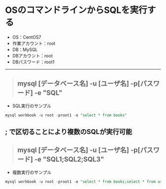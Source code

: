 # OSのコマンドラインからSQLを実行する

* OS：CentOS7
* 作業アカウント：root
* DB：MySQL
* DBアカウント：root
* DBパスワード：root1

***

>## mysql [データベース名] -u [ユーザ名] -p[パスワード] -e "SQL"

* SQL実行のサンプル

```sql
mysql workbook -u root -proot1 -e "select * from books"
```

## __;__ で区切ることにより複数のSQLが実行可能

>## mysql [データベース名] -u [ユーザ名] -p[パスワード] -e "SQL1;SQL2;SQL3"

* 複数実行のサンプル

```sql
mysql workbook -u root -proot1 -e "select * from books;select * from usr"
```
